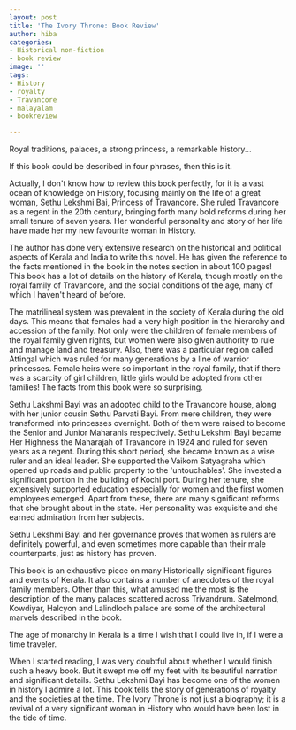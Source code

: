 ```yaml
---
layout: post
title: 'The Ivory Throne: Book Review'
author: hiba
categories:
- Historical non-fiction
- book review
image: ''
tags:
- History
- royalty
- Travancore
- malayalam
- bookreview

---
```

Royal traditions, palaces, a strong princess, a remarkable history...

If this book could be described in four phrases, then this is it.

Actually, I don't know how to review this book perfectly, for it is a vast ocean of knowledge on History, focusing mainly on the life of a great woman, Sethu Lekshmi Bai, Princess of Travancore. She ruled Travancore as a regent in the 20th century, bringing forth many bold reforms during her small tenure of seven years. Her wonderful personality and story of her life have made her my new favourite woman in History.

The author has done very extensive research on the historical and political aspects of Kerala and India to write this novel. He has given the reference to the facts mentioned in the book in the notes section in about 100 pages! This book has a lot of details on the history of Kerala, though mostly on the royal family of Travancore, and the social conditions of the age, many of which I haven't heard of before.

The matrilineal system was prevalent in the society of Kerala during the old days. This means that females had a very high position in the hierarchy and accession of the family. Not only were the children of female members of the royal family given rights, but women were also given authority to rule and manage land and treasury. Also, there was a particular region called Attingal which was ruled for many generations by a line of warrior princesses. Female heirs were so important in the royal family, that if there was a scarcity of girl children, little girls would be adopted from other families! The facts from this book were so surprising.

Sethu Lakshmi Bayi was an adopted child to the Travancore house, along with her junior cousin Sethu Parvati Bayi. From mere children, they were transformed into princesses overnight. Both of them were raised to become the Senior and Junior Maharanis respectively. Sethu Lekshmi Bayi became Her Highness the Maharajah of Travancore in 1924 and ruled for seven years as a regent. During this short period, she became known as a wise ruler and an ideal leader. She supported the Vaikom Satyagraha which opened up roads and public property to the 'untouchables'. She invested a significant portion in the building of Kochi port. During her tenure, she extensively supported education especially for women and the first women employees emerged. Apart from these, there are many significant reforms that she brought about in the state. Her personality was exquisite and she earned admiration from her subjects.

Sethu Lekshmi Bayi and her governance proves that women as rulers are definitely powerful, and even sometimes more capable than their male counterparts, just as history has proven.

This book is an exhaustive piece on many Historically significant figures and events of Kerala. It also contains a number of anecdotes of the royal family members. Other than this, what amused me the most is the description of the many palaces scattered across Trivandrum. Satelmond, Kowdiyar, Halcyon and Lalindloch palace are some of the architectural marvels described in the book.

The age of monarchy in Kerala is a time I wish that I could live in, if I were a time traveler. 

When I started reading, I was very doubtful about whether I would finish such a heavy book. But it swept me off my feet with its beautiful narration and significant details. Sethu Lekshmi Bayi has become one of the women in history I admire a lot. This book tells the story of generations of royalty and the societies at the time. The Ivory Throne is not just a biography; it is a revival of a very significant woman in History who would have been lost in the tide of time.
